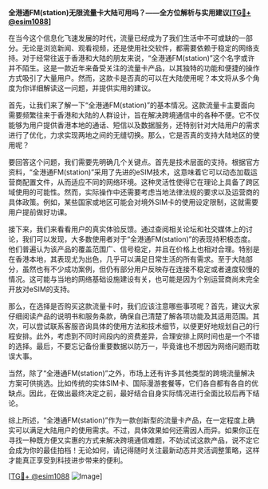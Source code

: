 **全港通FM(station)无限流量卡大陆可用吗？——全方位解析与实用建议[[TG💪+ @esim1088](https://t.me/s/esim1088)]**

在当今这个信息化飞速发展的时代，流量已经成为了我们生活中不可或缺的一部分。无论是浏览新闻、观看视频，还是使用社交软件，都需要依赖于稳定的网络支持。对于经常往返于香港和大陆的朋友来说，“全港通FM(station)”这个名字或许并不陌生。这是一款近年来备受关注的流量卡产品，以其独特的功能和便捷的操作方式吸引了大量用户。然而，这款卡是否真的可以在大陆使用呢？本文将从多个角度为你详细解读这一问题，并提供实用的建议。

首先，让我们来了解一下“全港通FM(station)”的基本情况。这款流量卡主要面向需要频繁往来于香港和大陆的人群设计，旨在解决跨境通信中的各种不便。它不仅能够为用户提供香港本地的通话、短信以及数据服务，还特别针对大陆用户的需求进行了优化，力求实现两地之间的无缝切换。那么，它是否真的支持大陆地区的使用呢？

要回答这个问题，我们需要先明确几个关键点。首先是技术层面的支持。根据官方资料，“全港通FM(station)”采用了先进的eSIM技术，这意味着它可以动态加载运营商配置文件，从而适应不同的网络环境。这种灵活性使得它在理论上具备了跨区域使用的可能性。然而，实际操作中还需要考虑当地法律法规的要求以及运营商的具体政策。例如，某些国家或地区可能会对境外SIM卡的使用设定限制，这就需要用户提前做好功课。

接下来，我们来看看用户的真实体验反馈。通过查阅相关论坛和社交媒体上的讨论，我们可以发现，大多数使用者对于“全港通FM(station)”的表现持积极态度。他们普遍认为该产品的覆盖范围广、信号稳定，并且在价格上也相对合理。特别是在香港本地，其表现尤为出色，几乎可以满足日常生活的所有需求。至于大陆部分，虽然也有不少成功案例，但仍有部分用户反映存在连接不稳定或者速度较慢的情况。这可能与当地的网络基础设施建设有关，也可能是因为个别运营商尚未完全开放对eSIM的支持。

那么，在选择是否购买这款流量卡时，我们应该注意哪些事项呢？首先，建议大家仔细阅读产品的说明书和服务条款，确保自己清楚了解各项功能及其适用范围。其次，可以尝试联系客服咨询具体的使用方法和技术细节，以便更好地规划自己的行程安排。此外，考虑到不同时间段内的资费差异，合理安排上网时间也是一个不错的选择。最后，不要忘记备份重要数据以防万一，毕竟谁也不想因为网络问题而耽误大事。

当然，除了“全港通FM(station)”之外，市场上还有许多其他类型的跨境流量解决方案可供挑选。比如传统的实体SIM卡、国际漫游套餐等，它们各自都有各自的优缺点。因此，在做出最终决定之前，最好结合自身实际情况进行全面比较后再下结论。

综上所述，“全港通FM(station)”作为一款创新型的流量卡产品，在一定程度上确实可以满足大陆用户的使用需求。不过，具体效果如何还需因人而异。如果你正在寻找一种既方便又实惠的方式来解决跨境通信难题，不妨试试这款产品，说不定它会成为你的最佳拍档！无论如何，请记得随时关注最新动态并灵活调整策略，这样才能真正享受到科技进步带来的便利。

[[TG💪+ @esim1088](https://t.me/s/esim1088) ![Image](https://i.postimg.cc/4NQfJmqS/Snipaste-2025-05-13-00-14-12.png)]